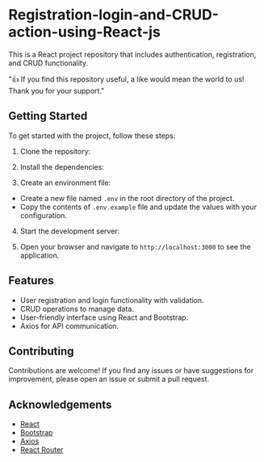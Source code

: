# Registration-login-and-CRUD-action-using-React-js

This is a React project repository that includes authentication, registration, and CRUD functionality.

"👍 If you find this repository useful, a like would mean the world to us! Thank you for your support."
## Getting Started

To get started with the project, follow these steps:

1. Clone the repository:

2. Install the dependencies:

3. Create an environment file:
- Create a new file named `.env` in the root directory of the project.
- Copy the contents of `.env.example` file and update the values with your configuration.

4. Start the development server:


5. Open your browser and navigate to `http://localhost:3000` to see the application.

## Features

- User registration and login functionality with validation.
- CRUD operations to manage data.
- User-friendly interface using React and Bootstrap.
- Axios for API communication.

## Contributing

Contributions are welcome! If you find any issues or have suggestions for improvement, please open an issue or submit a pull request.

## Acknowledgements

- [React](https://reactjs.org/)
- [Bootstrap](https://getbootstrap.com/)
- [Axios](https://axios-http.com/)
- [React Router](https://reactrouter.com/)